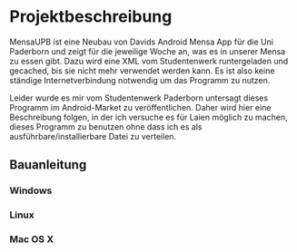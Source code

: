 # Projektbeschreibung

MensaUPB ist eine Neubau von Davids Android Mensa App für die Uni Paderborn und zeigt für die jeweilige Woche an, was es in unserer Mensa zu essen gibt. Dazu wird eine XML vom Studentenwerk runtergeladen und gecached, bis sie nicht mehr verwendet werden kann. Es ist also keine ständige Internetverbindung notwendig um das Programm zu nutzen.

Leider wurde es mir vom Studentenwerk Paderborn untersagt dieses Programm im Android-Market zu veröffentlichen. Daher wird hier eine Beschreibung folgen, in der ich versuche es für Laien möglich zu machen, dieses Programm zu benutzen ohne dass ich es als ausführbare/installierbare Datei zu verteilen.

## Bauanleitung

### Windows

### Linux

### Mac OS X

